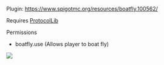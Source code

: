 Plugin: https://www.spigotmc.org/resources/boatfly.100562/

Requires [ProtocolLib](https://www.spigotmc.org/resources/protocollib.1997/)

Permissions
   * boatfly.use (Allows player to boat fly)

![]([https://jasonkaranikscdn.tk/files/mcdonalds_bag.jpeg](https://cdn.jasonkaranik.tk/files/boatfly_screenshot1.png))
